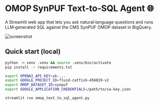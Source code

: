 # OMOP SynPUF Text‑to‑SQL Agent 🌐

A Streamlit web app that lets you ask natural‑language questions and runs
LLM‑generated SQL against the CMS SynPUF OMOP dataset in BigQuery.

![screenshot](docs/screenshot.png)

## Quick start (local)

```bash
python -m venv .venv && source .venv/bin/activate
pip install -r requirements.txt

export OPENAI_API_KEY=sk-...
export GOOGLE_PROJECT_ID=fluid-catfish-456819-v2
export OMOP_DATASET_ID=synpuf
export GOOGLE_APPLICATION_CREDENTIALS=/path/to/sa-key.json

streamlit run omop_text_to_sql_agent.py

